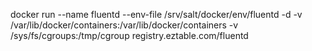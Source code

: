 docker run --name fluentd --env-file /srv/salt/docker/env/fluentd -d -v /var/lib/docker/containers:/var/lib/docker/containers -v /sys/fs/cgroups:/tmp/cgroup registry.eztable.com/fluentd
